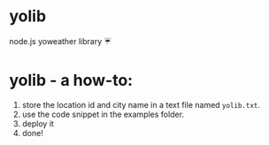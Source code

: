 # yolib
node.js yoweather library :umbrella:


# yolib - a how-to:

1. store the location id and city name in a text file named ``yolib.txt``.
2. use the code snippet in the examples folder.
3. deploy it
4. done!
